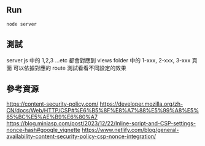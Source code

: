<!-- @format -->

## Run

```
node server
```

## 測試

server.js 中的 1,2,3 ...etc 都會對應到 views folder 中的 1-xxx, 2-xxx, 3-xxx 頁面
可以依據對應的 route 測試看看不同設定的效果

## 參考資源

https://content-security-policy.com/
https://developer.mozilla.org/zh-CN/docs/Web/HTTP/CSP#%E6%B5%8F%E8%A7%88%E5%99%A8%E5%85%BC%E5%AE%B9%E6%80%A7
https://blog.miniasp.com/post/2023/12/22/Inline-script-and-CSP-settings-nonce-hash#google_vignette
https://www.netlify.com/blog/general-availability-content-security-policy-csp-nonce-integration/
